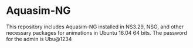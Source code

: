 # Aquasim-NG
This repository includes Aquasim-NG installed in NS3.29, NSG, and other necessary packages for animations in Ubuntu 16.04 64 bits.
The password for the admin is Ubu@1234
